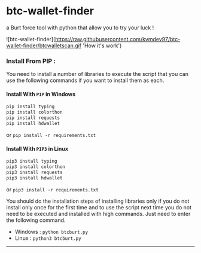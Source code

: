 # btc-wallet-finder
a Burt force tool with python that allow you to try your luck !

![btc-wallet-finder](https://raw.githubusercontent.com/kvmdev97/btc-wallet-finder/btcwalletscan.gif 'How it's work')


### Install From PIP :

You need to install a number of libraries to execute the script that you can use the following commands if you want to install them as each.

#### Install With `PIP` in Windows

```bash
pip install typing
pip install colorthon
pip install requests
pip install hdwallet
```
or `pip install -r requirements.txt`


#### Install With `PIP3` in Linux

```bash
pip3 install typing
pip3 install colorthon
pip3 install requests
pip3 install hdwallet
```
or `pip3 install -r requirements.txt`

You should do the installation steps of installing libraries only if you do not install only once for the first time and to use the script next time you do not need to be executed and installed with high commands. Just need to enter the following command.

- Windows : `python btcburt.py`
- Linux : `python3 btcburt.py`


---
